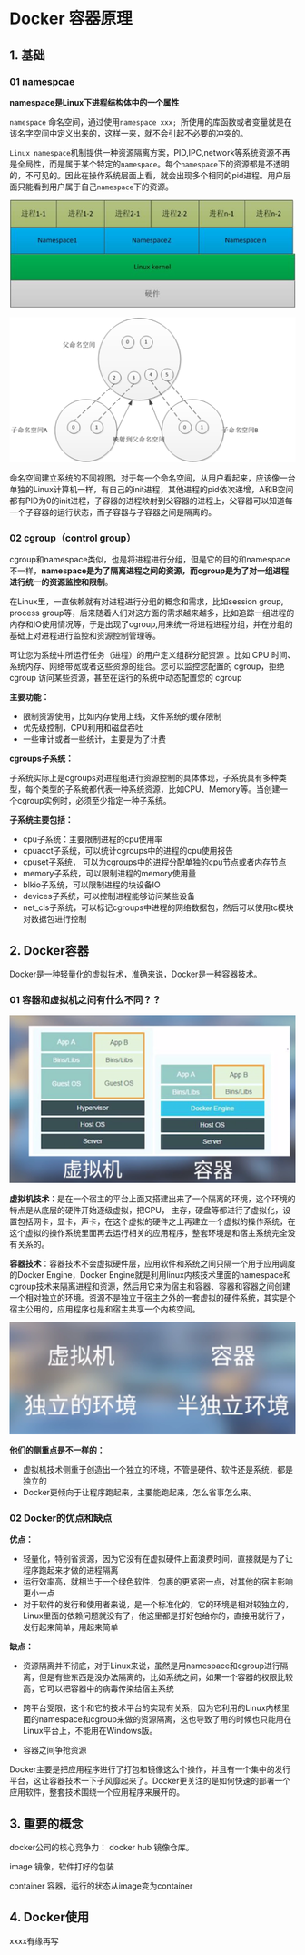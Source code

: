 



# Docker 容器原理



## 1. 基础

### 01 namespcae

**namespace是Linux下进程结构体中的一个属性**

`namespace` 命名空间，通过使用`namespace xxx; `所使用的库函数或者变量就是在该名字空间中定义出来的，这样一来，就不会引起不必要的冲突的。



`Linux namespace`机制提供一种资源隔离方案，PID,IPC,network等系统资源不再是全局性，而是属于某个特定的`namespace`。每个`namespace`下的资源都是不透明的，不可见的。因此在操作系统层面上看，就会出现多个相同的pid进程。用户层面只能看到用户属于自己`namespace`下的资源。

![image-20211212145001109](13_容器技术.assets/image-20211212145001109.png)

![image-20211212150223665](13_容器技术.assets/image-20211212150223665.png)

命名空间建立系统的不同视图，对于每一个命名空间，从用户看起来，应该像一台单独的Linux计算机一样，有自己的init进程，其他进程的pid依次递增，A和B空间都有PID为0的init进程，子容器的进程映射到父容器的进程上，父容器可以知道每一个子容器的运行状态，而子容器与子容器之间是隔离的。

### 02 cgroup（control group）

cgroup和namespace类似，也是将进程进行分组，但是它的目的和namespace不一样，**namespace是为了隔离进程之间的资源，而cgroup是为了对一组进程进行统一的资源监控和限制**。



在Linux里，一直依赖就有对进程进行分组的概念和需求，比如session group, process group等，后来随着人们对这方面的需求越来越多，比如追踪一组进程的内存和IO使用情况等，于是出现了cgroup,用来统一将进程进程分组，并在分组的基础上对进程进行监控和资源控制管理等。

可让您为系统中所运行任务（进程）的用户定义组群分配资源 。比如 CPU 时间、系统内存、网络带宽或者这些资源的组合。您可以监控您配置的 cgroup，拒绝 cgroup 访问某些资源，甚至在运行的系统中动态配置您的 cgroup



**主要功能：**

- 限制资源使用，比如内存使用上线，文件系统的缓存限制
- 优先级控制，CPU利用和磁盘吞吐
- 一些审计或者一些统计，主要是为了计费



**cgroups子系统：**

子系统实际上是cgroups对进程组进行资源控制的具体体现，子系统具有多种类型，每个类型的子系统都代表一种系统资源，比如CPU、Memory等。当创建一个cgroup实例时，必须至少指定一种子系统。

**子系统主要包括：**

- cpu子系统：主要限制进程的cpu使用率
- cpuacct子系统，可以统计cgroups中的进程的cpu使用报告
- cpuset子系统， 可以为cgroups中的进程分配单独的cpu节点或者内存节点
- memory子系统，可以限制进程的memory使用量
- blkio子系统，可以限制进程的块设备IO
- devices子系统，可以控制进程能够访问某些设备
- net_cls子系统，可以标记cgroups中进程的网络数据包，然后可以使用tc模块对数据包进行控制



## 2. Docker容器

Docker是一种轻量化的虚拟技术，准确来说，Docker是一种容器技术。

### 01 容器和虚拟机之间有什么不同？？

![image-20211212151429867](13_容器技术.assets/image-20211212151429867.png)

**虚拟机技术**：是在一个宿主的平台上面又搭建出来了一个隔离的环境，这个环境的特点是从底层的硬件开始逐级虚拟，把CPU， 主存，硬盘等都进行了虚拟化，设置包括网卡，显卡，声卡，在这个虚拟的硬件之上再建立一个虚拟的操作系统，在这个虚拟的操作系统里面再去运行相关的应用程序，整套环境是和宿主系统完全没有关系的。



**容器技术**：容器技术不会虚拟硬件层，应用软件和系统之间只隔一个用于应用调度的Docker Engine，Docker Engine就是利用linux内核技术里面的namespace和cgroup技术来隔离进程和资源，然后用它来为宿主和容器、容器和容器之间创建一个相对独立的环境。资源不是独立于宿主之外的一套虚拟的硬件系统，其实是个宿主公用的，应用程序也是和宿主共享一个内核空间。

![image-20211212152309404](13_容器技术.assets/image-20211212152309404.png)

**他们的侧重点是不一样的：**

- 虚拟机技术侧重于创造出一个独立的环境，不管是硬件、软件还是系统，都是独立的
- Docker更倾向于让程序跑起来，主要能跑起来，怎么省事怎么来。



### 02 Docker的优点和缺点

**优点：**

- 轻量化，特别省资源，因为它没有在虚拟硬件上面浪费时间，直接就是为了让程序跑起来才做的进程隔离
- 运行效率高，就相当于一个绿色软件，包裹的更紧密一点，对其他的宿主影响更小一点
- 对于软件的发行和使用者来说，是一个标准化的，它的环境是相对较独立的，Linux里面的依赖问题就没有了，他这里都是打好包给你的，直接用就行了，发行起来简单，用起来简单

**缺点：**

- 资源隔离并不彻底，对于Linux来说，虽然是用namespace和cgroup进行隔离，但是有些东西是没办法隔离的，比如系统之间，如果一个容器的权限比较高，它可以把容器中的病毒传染给宿主系统
- 跨平台受限，这个和它的技术平台的实现有关系，因为它利用的Linux内核里面的namespace和cgroup来做的资源隔离，这也导致了用的时候也只能用在Linux平台上，不能用在Windows版。

- 容器之间争抢资源



Docker主要是把应用程序进行了打包和镜像这么个操作，并且有一个集中的发行平台，这让容器技术一下子风靡起来了。Docker更关注的是如何快速的部署一个应用软件，整套技术围绕一个应用程序来展开的。



## 3. 重要的概念

docker公司的核心竞争力： docker hub 镜像仓库。

image 镜像，软件打好的包装

container 容器，运行的状态从image变为container



## 4. Docker使用

xxxx有缘再写 







